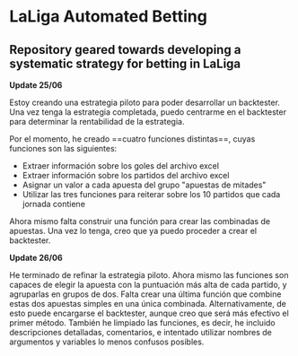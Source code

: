 # LaLiga Automated Betting
## Repository geared towards developing a systematic strategy for betting in LaLiga

**Update 25/06**

Estoy creando una estrategia piloto para poder desarrollar un backtester. Una vez tenga la estrategia completada, puedo centrarme en el backtester para determinar la rentabilidad de la estrategia. 

Por el momento, he creado ==cuatro funciones distintas==, cuyas funciones son las siguientes:
- Extraer información sobre los goles del archivo excel
- Extraer información sobre los partidos del archivo excel
- Asignar un valor a cada apuesta del grupo "apuestas de mitades"
- Utilizar las tres funciones para reiterar sobre los 10 partidos que cada jornada contiene

Ahora mismo falta construir una función para crear las combinadas de apuestas. Una vez lo tenga, creo que ya puedo proceder a crear el backtester.

**Update 26/06**

He terminado de refinar la estrategia piloto. Ahora mismo las funciones son capaces de elegir la apuesta con la puntuación más alta de cada partido, y agruparlas en grupos de dos. Falta crear una última función que combine estas dos apuestas simples en una única combinada. Alternativamente, de esto puede encargarse el backtester, aunque creo que será más efectivo el primer método. También he limpiado las funciones, es decir, he incluido descripciones detalladas, comentarios, e intentado utilizar nombres de argumentos y variables lo menos confusos posibles.